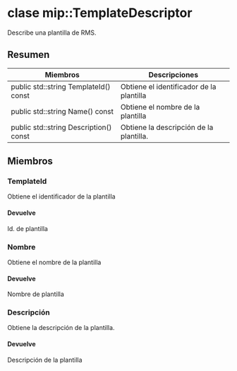 # <a name="class-miptemplatedescriptor"></a>clase mip::TemplateDescriptor 
Describe una plantilla de RMS.
  
## <a name="summary"></a>Resumen
 Miembros                        | Descripciones                                
--------------------------------|---------------------------------------------
public std::string TemplateId() const  |  Obtiene el identificador de la plantilla
public std::string Name() const  |  Obtiene el nombre de la plantilla
public std::string Description() const  |  Obtiene la descripción de la plantilla.
  
## <a name="members"></a>Miembros
  
### <a name="templateid"></a>TemplateId
Obtiene el identificador de la plantilla
  
#### <a name="returns"></a>Devuelve
Id. de plantilla
  
### <a name="name"></a>Nombre
Obtiene el nombre de la plantilla
  
#### <a name="returns"></a>Devuelve
Nombre de plantilla
  
### <a name="description"></a>Descripción
Obtiene la descripción de la plantilla.
  
#### <a name="returns"></a>Devuelve
Descripción de la plantilla